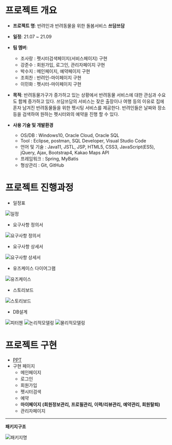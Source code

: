  # 프로젝트 개요

 + **프로젝트 명**: 반려인과 반려동물을 위한 돌봄서비스 **쓰담쓰담**
 + **일정**: 21.07 ~ 21.09
 + **팀 멤버**: 
     + 조사랑 : 펫시터검색페이지(서비스페이지) 구현
     + 강준수 : 회원가입, 로그인, 관리자페이지 구현
     + 박수지 : 메인페이지, 예약페이지 구현
     + 조희찬 : 반려인-마이페이지 구현
     + 이민화 : 펫시터-마이페이지 구현
     
 + **목적**: 반려동물가구가 증가하고 있는 상황에서 반려동물 서비스에 대한 관심과 수요도 함께 증가하고 있다. 
             쓰담쓰담의 서비스는 잦은 출장이나 여행 등의 이유로 집에 혼자 남겨진 반려동물들을 위한 펫시팅 서비스를 제공한다.
             반려인들은 날짜와 장소 등을 검색하여 원하는 펫시터와의 예약을 진행 할 수 있다. 
             
             
 + **사용 기술 및 개발환경**
   + OS/DB : Windows10, Oracle Cloud, Oracle SQL
   + Tool : Eclipse, postman, SQL Developer, Visual Studio Code
   + 언어 및 기술 : Java11, JSTL, JSP, HTML5, CSS3, JavaScript(ES5), jQuery, Ajax, Bootstrap4, Kakao Maps API
   + 프레임워크 : Spring, MyBatis
   + 형상관리 : Git, GitHub
 

# 프로젝트 진행과정
+ 일정표

![일정](https://user-images.githubusercontent.com/88583689/135763279-6274b178-fdb8-41c0-b427-d518b460969b.JPG)

+ 요구사항 정의서

![요구사항 정의서](https://user-images.githubusercontent.com/88583689/135763358-83204e4f-287b-4d99-ba43-4915724cea1a.JPG)

+ 요구사항 상세서

![요구사항 상세서](https://user-images.githubusercontent.com/88583689/135763416-6a48472a-5a1b-482b-82d3-5eb0b50e2d28.JPG)

+ 유즈케이스 다이어그램

![유즈케이스](https://user-images.githubusercontent.com/88583689/135763426-205b51c6-1cbd-4f9b-82e5-1d9d48d5d4b6.JPG)

+ 스토리보드

![스토리보드](https://user-images.githubusercontent.com/88583689/135763432-f69690e5-0413-49e8-b05c-909e22b74a4d.JPG)

+ DB설계

![피터첸](https://user-images.githubusercontent.com/88583689/135763493-2e6c7f8a-3488-497f-baac-ba0ebdbf2226.JPG)
![논리적모델링](https://user-images.githubusercontent.com/88583689/135763495-06650953-8b10-4ca6-8e9f-70093601cfc4.JPG)
![물리적모델링](https://user-images.githubusercontent.com/88583689/135763497-6069ae3b-97d1-4c9f-8fb7-2bd6054c6a2a.JPG)


# 프로젝트 구현
+ [PPT](https://www.slideshare.net/ssuser4d888a/ss-250358914)
+ 구현 페이지
  + 메인페이지
  + 로그인
  + 회원가입
  + 펫시터검색
  + 예약
  + **마이페이지 (회원정보관리, 프로필관리, 이력/리뷰관리, 예약관리, 회원탈퇴)**
  + 관리자페이지
* * *

**패키지구조**

![패키지명](https://user-images.githubusercontent.com/88583689/135986870-c6e6a9c7-cfed-441a-8644-edbdbd01daeb.png)
